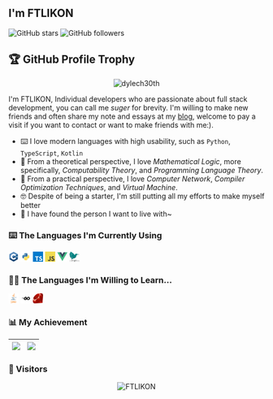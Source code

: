 ## I'm FTLIKON

![GitHub stars](https://img.shields.io/github/stars/FTLIKON?style=social)
![GitHub followers](https://img.shields.io/github/followers/FTLIKON?style=social)

## 🏆 GitHub Profile Trophy
<div align="center"><img src="https://github-profile-trophy.vercel.app/?username=FTLIKON&row=1&column=8&no-frame=true" alt="dylech30th"></div>

I'm FTLIKON, Individual developers who are passionate about full stack development, you can call me *suger* for brevity. I'm willing to make new friends and often share my note and essays at my [blog](https://blog.csdn.net/weixin_45915254), welcome to pay a visit if you want to contact or want to make friends with me:).

* ⌨️ I love modern languages with high usability, such as `Python`, `TypeScript`, `Kotlin`
* 📜 From a theoretical perspective, I love *Mathematical Logic*, more specifically, *Computability Theory*, and *Programming Language Theory*.
* 🔨 From a practical perspective, I love *Computer Network*, *Compiler Optimization Techniques*, and *Virtual Machine*.
* 🤓 Despite of being a starter, I'm still putting all my efforts to make myself better
* 💖 I have found the person I want to live with~

### ⌨️ The Languages I'm Currently Using
<a href=""><code><img height="20" style="max-width: 100%" src="https://raw.githubusercontent.com/github/explore/80688e429a7d4ef2fca1e82350fe8e3517d3494d/topics/cpp/cpp.png"></code></a>
<a href=""><code><img height="20" style="max-width: 100%" src="https://raw.githubusercontent.com/github/explore/80688e429a7d4ef2fca1e82350fe8e3517d3494d/topics/python/python.png"></code></a>
<a href=""><code><img height="20" style="max-width: 100%" src="https://raw.githubusercontent.com/github/explore/80688e429a7d4ef2fca1e82350fe8e3517d3494d/topics/typescript/typescript.png"></code></a>
<a href=""><code><img height="20" style="max-width: 100%" src="https://raw.githubusercontent.com/github/explore/80688e429a7d4ef2fca1e82350fe8e3517d3494d/topics/javascript/javascript.png"></code></a>
<a href=""><code><img height="20" style="max-width: 100%" src="https://raw.githubusercontent.com/github/explore/80688e429a7d4ef2fca1e82350fe8e3517d3494d/topics/vue/vue.png"></code></a>
<a href=""><code><img height="20" style="max-width: 100%" src="https://raw.githubusercontent.com/github/explore/80688e429a7d4ef2fca1e82350fe8e3517d3494d/topics/latex/latex.png"></code></a>

### 👨‍💻 The Languages I'm Willing to Learn...
<a href=""><code><img height="20" style="max-width: 100%" src="https://raw.githubusercontent.com/github/explore/80688e429a7d4ef2fca1e82350fe8e3517d3494d/topics/java/java.png"></code></a>
<a href=""><code><img height="20" style="max-width: 100%" src="https://raw.githubusercontent.com/github/explore/80688e429a7d4ef2fca1e82350fe8e3517d3494d/topics/go/go.png"></code></a>
<a href=""><code><img height="20" style="max-width: 100%" src="https://raw.githubusercontent.com/github/explore/80688e429a7d4ef2fca1e82350fe8e3517d3494d/topics/ruby/ruby.png"></code></a>

### 📊 My Achievement
|<img align="center" src="https://github-readme-stats.vercel.app/api?username=FTLIKON&show_icons=true&include_all_commits=true&theme=buefy&hide_border=true&count_private=true">|<img align="center" src="https://github-readme-stats.vercel.app/api/top-langs/?username=FTLIKON&layout=compact&theme=buefy&hide_border=true" >|
|----------|----------|

### 👀 Visitors
<div align="center"><img src="https://count.getloli.com/get/@FTLIKON?theme=rule34" alt="FTLIKON"></div>

